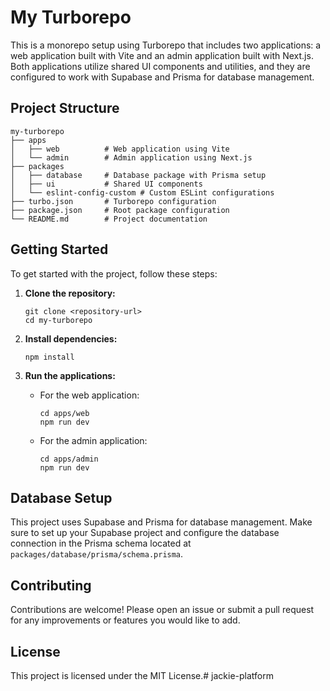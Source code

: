 # My Turborepo

This is a monorepo setup using Turborepo that includes two applications: a web application built with Vite and an admin application built with Next.js. Both applications utilize shared UI components and utilities, and they are configured to work with Supabase and Prisma for database management.

## Project Structure

```
my-turborepo
├── apps
│   ├── web          # Web application using Vite
│   └── admin        # Admin application using Next.js
├── packages
│   ├── database     # Database package with Prisma setup
│   ├── ui           # Shared UI components
│   └── eslint-config-custom # Custom ESLint configurations
├── turbo.json       # Turborepo configuration
├── package.json     # Root package configuration
└── README.md        # Project documentation
```

## Getting Started

To get started with the project, follow these steps:

1. **Clone the repository:**
   ```
   git clone <repository-url>
   cd my-turborepo
   ```

2. **Install dependencies:**
   ```
   npm install
   ```

3. **Run the applications:**
   - For the web application:
     ```
     cd apps/web
     npm run dev
     ```
   - For the admin application:
     ```
     cd apps/admin
     npm run dev
     ```

## Database Setup

This project uses Supabase and Prisma for database management. Make sure to set up your Supabase project and configure the database connection in the Prisma schema located at `packages/database/prisma/schema.prisma`.

## Contributing

Contributions are welcome! Please open an issue or submit a pull request for any improvements or features you would like to add.

## License

This project is licensed under the MIT License.# jackie-platform
